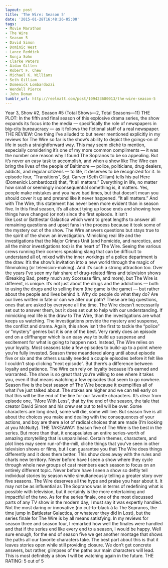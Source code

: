 ```yaml
---
layout: post
title: 'The Wire: Season 5'
date: '2015-01-28T16:48:26-05:00'
tags:
- Movie Marathon
- The Wire
- Season 5
- David Simon
- Dominic West
- Lance Reddick
- Sonja Sohn
- Clarke Peters
- Aidan Gillen
- Robert F. Chew
- Michael K. Williams
- Seth Gilliam
- Domenick Lombardozzi
- Wendell Pierce
- John Doman
tumblr_url: http://reelmatt.com/post/109423680013/the-wire-season-5
---
```



Year 3, Show #2, Season #5 (Total Shows—2, Total Seasons—11)
THE PLOT: In the fifth and final season of this explosive drama series, the show expands its focus into the media — specifically the role of newspapers in big-city bureaucracy — as it follows the fictional staff of a real newspaper.
THE REVIEW: One thing I’ve alluded to but never mentioned explicitly in my reviews for The Wire so far is the show’s ability to depict the goings-on of life in such a straightforward way. This may seem cliché to mention, especially considering it’s one of my more common compliments — it was the number one reason why I found The Sopranos to be so appealing. But it’s never an easy task to accomplish, and when a show like The Wire can bring the lives of the people of Baltimore — police, politicians, drug dealers, addicts, and regular citizens — to life, it deserves to be recognized for it.
In episode four, “Transitions”, Sgt. Carver (Seth Gilliam) tells his pal Herc (Domenick Lombardozzi) that, “It all matters.” Everything in life, no matter how small or seemingly inconsequential something is, it matters. Yes, people make mistakes and you have bad times, but that doesn’t mean you should cover it up and pretend like it never happened. “It all matters.” And with The Wire, this statement has never been more evident than in season five. In this final season, it’s all about tying up loose ends and showing how things have changed (or not) since the first episode. It isn’t like Lost or Battlestar Galactica which went to great lengths to answer all remaining questions and upset fans in the process because it took some of the mystery out of the show. The Wire answers questions but stays true to the spirit of the show: an investigation.
Mimicking real life and the investigations that the Major Crimes Unit (and homicide, and narcotics, and all the minor investigations too) is the heart of The Wire. Seeing the various crews running their corners speaking slang that can be difficult to understand all of, mixed with the inner workings of a police department is the draw. It’s the show’s invitation into a new world through the magic of filmmaking (or television-making). And it’s such a strong attraction too. Over the years I’ve seen my fair share of drug-related films and television shows (Breaking Bad, pretty much any Scorsese film, and more), but The Wire is different, is unique. It’s not just about the drugs and the addictions — both to using the drugs and to selling them (the game is the game) — but rather about the people and lives behind it. Why do people do what they do? Are our lives written in fate or can we alter our path? These are big questions, ones that are asked by everyone all the time. The Wire doesn’t necessarily set out to answer them, but it does set out to help with our understanding.
If mimicking real life is the draw to The Wire, than the investigations are what keeps us watching. The investigations provide the mystery and suspense, the conflict and drama. Again, this show isn’t the first to tackle the “police” or “mystery” genres but it is one of the best. Very rarely does an episode end on a cliffhanger which is an easy way to build up suspense and excitement for what is going to happen next. Instead, The Wire relies on your loyalty. Most seasons take a few episodes to build-up to a point where you’re fully invested. Season three meandered along until about episode five or six and the others usually needed a couple episodes before it felt like I couldn’t stop clicking “next episode”. But there’s a difference between loyalty and patience. The Wire can rely on loyalty because it’s earned and warranted. The show is so great that you’re willing to see where it takes you, even if that means watching a few episodes that seem to go nowhere.
Season five is the best season of The Wire because it exemplifies all of what I’ve just talked about. The stakes are higher and we can tell early on that this will be the end of the line for our favorite characters. It’s clear from episode one, “More With Less”, that by the end of the season, the tale that creator David Simon and his crew set out to tell will be over. Some characters are long dead, some will die, some will live. But season five is all about the choices you make and dealing with the consequences of your actions, and boy are there a lot of radical choices that are made (I’m looking at you McNulty).
THE TAKEAWAY: Season five of The Wire is the best in the series. But more than that, it encapsulates an entire series-worth of amazing storytelling that is unparalleled. Certain themes, characters, and plot lines may seem run-of-the-mill, cliché things that you’ve seen in other television shows or films, but I can guarantee you that The Wire does things differently and it does them better. This show does away with the rules and charts new territory. Never before have I seen a show where they cycle through whole new groups of cast members each season to focus on an entirely different topic. Never before have I seen a show so deftly tell individual stories by season while simultaneously telling a greater story over five seasons.
The Wire deserves all the hype and praise you hear about it. It may not be as influential as The Sopranos was in terms of redefining what is possible with television, but it certainly is the more entertaining and impactful of the two. As for the series finale, one of the most discussed parts of any TV show in the modern day, I must say it was expertly handled. Not the most daring or innovative (no cut-to-black à la The Sopranos, the time jump in Battlestar Galactica, or whatever they did in Lost), but the series finale for The Wire is by all means satisfying. In my reviews for season three and season four, I remarked how well the finales were handled and that if the series end like every end to a season, I would be happy. Well sure enough, for the end of season five we get another montage that shows the paths all our favorite characters take. The best part about this is that it leaves stories open while still providing closure. We don’t get concrete answers, but rather, glimpses of the paths our main characters will lead. This is most definitely a show I will be watching again in the future.
THE RATING: 5 out of 5
